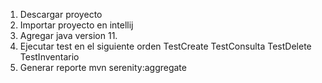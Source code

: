 1. Descargar proyecto
2. Importar proyecto en intellij
3. Agregar java version 11.
4. Ejecutar test en el siguiente orden
   TestCreate 
   TestConsulta
   TestDelete
   TestInventario
5. Generar reporte mvn serenity:aggregate
